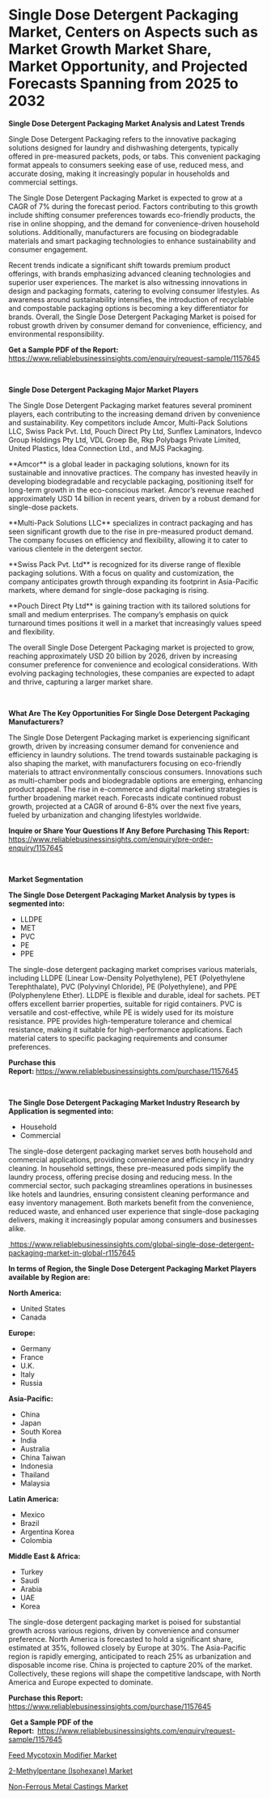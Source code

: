 <p><h1>Single Dose Detergent Packaging Market, Centers on Aspects such as Market Growth Market Share, Market Opportunity, and Projected Forecasts Spanning from 2025 to 2032</h1></p><p><strong>Single Dose Detergent Packaging Market Analysis and Latest Trends</strong></p>
<p><p>Single Dose Detergent Packaging refers to the innovative packaging solutions designed for laundry and dishwashing detergents, typically offered in pre-measured packets, pods, or tabs. This convenient packaging format appeals to consumers seeking ease of use, reduced mess, and accurate dosing, making it increasingly popular in households and commercial settings.</p><p>The Single Dose Detergent Packaging Market is expected to grow at a CAGR of 7% during the forecast period. Factors contributing to this growth include shifting consumer preferences towards eco-friendly products, the rise in online shopping, and the demand for convenience-driven household solutions. Additionally, manufacturers are focusing on biodegradable materials and smart packaging technologies to enhance sustainability and consumer engagement.</p><p>Recent trends indicate a significant shift towards premium product offerings, with brands emphasizing advanced cleaning technologies and superior user experiences. The market is also witnessing innovations in design and packaging formats, catering to evolving consumer lifestyles. As awareness around sustainability intensifies, the introduction of recyclable and compostable packaging options is becoming a key differentiator for brands. Overall, the Single Dose Detergent Packaging Market is poised for robust growth driven by consumer demand for convenience, efficiency, and environmental responsibility.</p></p>
<p><strong>Get a Sample PDF of the Report:&nbsp;</strong> <a href="https://www.reliablebusinessinsights.com/enquiry/request-sample/1157645?utm_campaign=1106&utm_medium=2&utm_source=Github&utm_content=ia&utm_term=01022025&utm_id=single-dose-detergent-packaging">https://www.reliablebusinessinsights.com/enquiry/request-sample/1157645</a></p>
<p>&nbsp;</p>
<p><strong>Single Dose Detergent Packaging Major Market Players</strong></p>
<p><p>The Single Dose Detergent Packaging market features several prominent players, each contributing to the increasing demand driven by convenience and sustainability. Key competitors include Amcor, Multi-Pack Solutions LLC, Swiss Pack Pvt. Ltd, Pouch Direct Pty Ltd, Sunflex Laminators, Indevco Group Holdings Pty Ltd, VDL Groep Be, Rkp Polybags Private Limited, United Plastics, Idea Connection Ltd., and MJS Packaging.</p><p>**Amcor** is a global leader in packaging solutions, known for its sustainable and innovative practices. The company has invested heavily in developing biodegradable and recyclable packaging, positioning itself for long-term growth in the eco-conscious market. Amcor’s revenue reached approximately USD 14 billion in recent years, driven by a robust demand for single-dose packets.</p><p>**Multi-Pack Solutions LLC** specializes in contract packaging and has seen significant growth due to the rise in pre-measured product demand. The company focuses on efficiency and flexibility, allowing it to cater to various clientele in the detergent sector.</p><p>**Swiss Pack Pvt. Ltd** is recognized for its diverse range of flexible packaging solutions. With a focus on quality and customization, the company anticipates growth through expanding its footprint in Asia-Pacific markets, where demand for single-dose packaging is rising.</p><p>**Pouch Direct Pty Ltd** is gaining traction with its tailored solutions for small and medium enterprises. The company’s emphasis on quick turnaround times positions it well in a market that increasingly values speed and flexibility.</p><p>The overall Single Dose Detergent Packaging market is projected to grow, reaching approximately USD 20 billion by 2026, driven by increasing consumer preference for convenience and ecological considerations. With evolving packaging technologies, these companies are expected to adapt and thrive, capturing a larger market share.</p></p>
<p>&nbsp;</p>
<p><strong>What Are The Key Opportunities For Single Dose Detergent Packaging Manufacturers?</strong></p>
<p><p>The Single Dose Detergent Packaging market is experiencing significant growth, driven by increasing consumer demand for convenience and efficiency in laundry solutions. The trend towards sustainable packaging is also shaping the market, with manufacturers focusing on eco-friendly materials to attract environmentally conscious consumers. Innovations such as multi-chamber pods and biodegradable options are emerging, enhancing product appeal. The rise in e-commerce and digital marketing strategies is further broadening market reach. Forecasts indicate continued robust growth, projected at a CAGR of around 6-8% over the next five years, fueled by urbanization and changing lifestyles worldwide.</p></p>
<p><strong>Inquire or Share Your Questions If Any Before Purchasing This Report:</strong> <a href="https://www.reliablebusinessinsights.com/enquiry/pre-order-enquiry/1157645?utm_campaign=1106&utm_medium=2&utm_source=Github&utm_content=ia&utm_term=01022025&utm_id=single-dose-detergent-packaging">https://www.reliablebusinessinsights.com/enquiry/pre-order-enquiry/1157645</a></p>
<p>&nbsp;</p>
<p><strong>Market Segmentation</strong></p>
<p><strong>The Single Dose Detergent Packaging Market Analysis by types is segmented into:</strong></p>
<p><ul><li>LLDPE</li><li>MET</li><li>PVC</li><li>PE</li><li>PPE</li></ul></p>
<p><p>The single-dose detergent packaging market comprises various materials, including LLDPE (Linear Low-Density Polyethylene), PET (Polyethylene Terephthalate), PVC (Polyvinyl Chloride), PE (Polyethylene), and PPE (Polyphenylene Ether). LLDPE is flexible and durable, ideal for sachets. PET offers excellent barrier properties, suitable for rigid containers. PVC is versatile and cost-effective, while PE is widely used for its moisture resistance. PPE provides high-temperature tolerance and chemical resistance, making it suitable for high-performance applications. Each material caters to specific packaging requirements and consumer preferences.</p></p>
<p><strong>Purchase this Report:&nbsp;</strong><a href="https://www.reliablebusinessinsights.com/purchase/1157645?utm_campaign=1106&utm_medium=2&utm_source=Github&utm_content=ia&utm_term=01022025&utm_id=single-dose-detergent-packaging">https://www.reliablebusinessinsights.com/purchase/1157645</a></p>
<p>&nbsp;</p>
<p><strong>The Single Dose Detergent Packaging Market Industry Research by Application is segmented into:</strong></p>
<p><ul><li>Household</li><li>Commercial</li></ul></p>
<p><p>The single-dose detergent packaging market serves both household and commercial applications, providing convenience and efficiency in laundry cleaning. In household settings, these pre-measured pods simplify the laundry process, offering precise dosing and reducing mess. In the commercial sector, such packaging streamlines operations in businesses like hotels and laundries, ensuring consistent cleaning performance and easy inventory management. Both markets benefit from the convenience, reduced waste, and enhanced user experience that single-dose packaging delivers, making it increasingly popular among consumers and businesses alike.</p></p>
<p><a href="https://www.reliablebusinessinsights.com/global-single-dose-detergent-packaging-market-in-global-r1157645?utm_campaign=1106&utm_medium=2&utm_source=Github&utm_content=ia&utm_term=01022025&utm_id=single-dose-detergent-packaging">&nbsp;https://www.reliablebusinessinsights.com/global-single-dose-detergent-packaging-market-in-global-r1157645</a></p>
<p><strong>In terms of Region, the Single Dose Detergent Packaging Market Players available by Region are:</strong></p>
<p>
    <p> <strong> North America: </strong>
        <ul>
            <li>United States</li>
            <li>Canada</li>
        </ul>
        </p> 
    <p> <strong> Europe: </strong>
        <ul>
            <li>Germany</li>
            <li>France</li>
            <li>U.K.</li>
            <li>Italy</li>
            <li>Russia</li>
        </ul>
        </p> 
    <p> <strong> Asia-Pacific: </strong>
        <ul>
            <li>China</li>
            <li>Japan</li>
            <li>South Korea</li>
            <li>India</li>
            <li>Australia</li>
            <li>China Taiwan</li>
            <li>Indonesia</li>
            <li>Thailand</li>
            <li>Malaysia</li>
        </ul>
        </p> 
    <p> <strong> Latin America: </strong>
        <ul>
            <li>Mexico</li>
            <li>Brazil</li>
            <li>Argentina Korea</li>
            <li>Colombia</li>
        </ul>
        </p> 
    <p> <strong> Middle East & Africa: </strong>
        <ul>
            <li>Turkey</li>
            <li>Saudi</li>
            <li>Arabia</li>
            <li>UAE</li>
            <li>Korea</li>
        </ul>
    </p>
    </p>
<p><p>The single-dose detergent packaging market is poised for substantial growth across various regions, driven by convenience and consumer preference. North America is forecasted to hold a significant share, estimated at 35%, followed closely by Europe at 30%. The Asia-Pacific region is rapidly emerging, anticipated to reach 25% as urbanization and disposable income rise. China is projected to capture 20% of the market. Collectively, these regions will shape the competitive landscape, with North America and Europe expected to dominate.</p></p>
<p><strong>Purchase this Report: </strong><a href="https://www.reliablebusinessinsights.com/purchase/1157645?utm_campaign=1106&utm_medium=2&utm_source=Github&utm_content=ia&utm_term=01022025&utm_id=single-dose-detergent-packaging">https://www.reliablebusinessinsights.com/purchase/1157645</a></p>
<p>&nbsp;<strong>Get a Sample PDF of the Report:&nbsp;&nbsp;</strong><a href="https://www.reliablebusinessinsights.com/enquiry/request-sample/1157645?utm_campaign=1106&utm_medium=2&utm_source=Github&utm_content=ia&utm_term=01022025&utm_id=single-dose-detergent-packaging">https://www.reliablebusinessinsights.com/enquiry/request-sample/1157645</a></p>
<p><strong></strong></p>
<p><p><a href="https://github.com/simurmarzoa/Market-Research-Report-List-1/blob/main/feed-mycotoxin-modifier-market.md?utm_campaign=1106&utm_medium=2&utm_source=Github&utm_content=ia&utm_term=01022025&utm_id=single-dose-detergent-packaging">Feed Mycotoxin Modifier Market</a></p><p><a href="https://github.com/gethunsides/Market-Research-Report-List-1/blob/main/2-methylpentane-isohexane-market.md?utm_campaign=1106&utm_medium=2&utm_source=Github&utm_content=ia&utm_term=01022025&utm_id=single-dose-detergent-packaging">2-Methylpentane (Isohexane) Market</a></p><p><a href="https://github.com/borgomornar/Market-Research-Report-List-1/blob/main/non-ferrous-metal-castings-market.md?utm_campaign=1106&utm_medium=2&utm_source=Github&utm_content=ia&utm_term=01022025&utm_id=single-dose-detergent-packaging">Non-Ferrous Metal Castings Market</a></p></p>